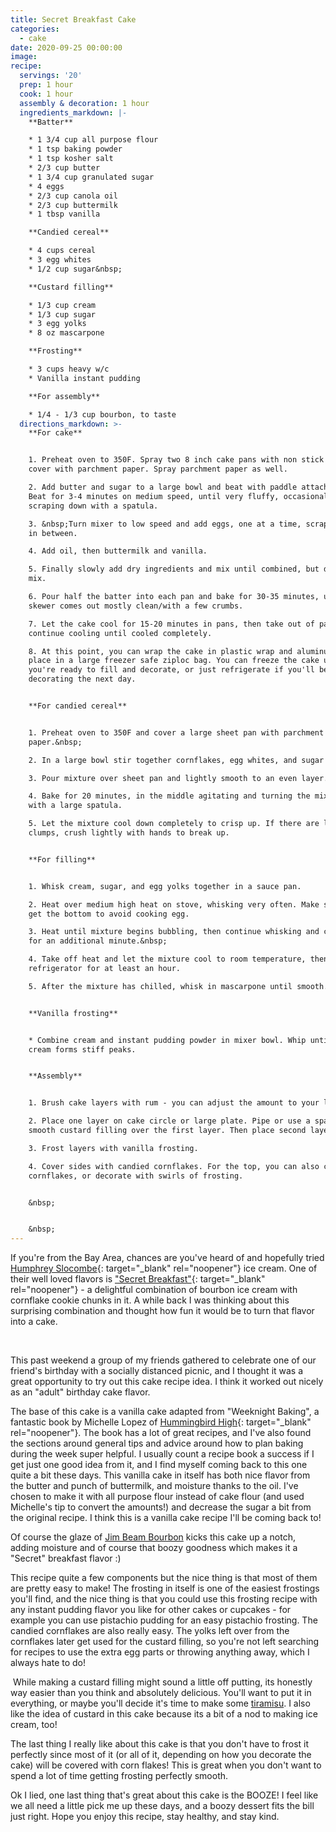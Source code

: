 ```yaml
---
title: Secret Breakfast Cake
categories:
  - cake
date: 2020-09-25 00:00:00
image:
recipe:
  servings: '20'
  prep: 1 hour
  cook: 1 hour
  assembly & decoration: 1 hour
  ingredients_markdown: |-
    **Batter**

    * 1 3/4 cup all purpose flour
    * 1 tsp baking powder
    * 1 tsp kosher salt
    * 2/3 cup butter
    * 1 3/4 cup granulated sugar
    * 4 eggs
    * 2/3 cup canola oil
    * 2/3 cup buttermilk
    * 1 tbsp vanilla

    **Candied cereal**

    * 4 cups cereal
    * 3 egg whites
    * 1/2 cup sugar&nbsp;

    **Custard filling**

    * 1/3 cup cream
    * 1/3 cup sugar
    * 3 egg yolks
    * 8 oz mascarpone

    **Frosting**

    * 3 cups heavy w/c
    * Vanilla instant pudding

    **For assembly**

    * 1/4 - 1/3 cup bourbon, to taste
  directions_markdown: >-
    **For cake**


    1. Preheat oven to 350F. Spray two 8 inch cake pans with non stick spray and
    cover with parchment paper. Spray parchment paper as well.

    2. Add butter and sugar to a large bowl and beat with paddle attachment.
    Beat for 3-4 minutes on medium speed, until very fluffy, occasionally
    scraping down with a spatula.

    3. &nbsp;Turn mixer to low speed and add eggs, one at a time, scraping bowl
    in between.

    4. Add oil, then buttermilk and vanilla.

    5. Finally slowly add dry ingredients and mix until combined, but don't over
    mix.

    6. Pour half the batter into each pan and bake for 30-35 minutes, until a
    skewer comes out mostly clean/with a few crumbs.

    7. Let the cake cool for 15-20 minutes in pans, then take out of pans to
    continue cooling until cooled completely.

    8. At this point, you can wrap the cake in plastic wrap and aluminum foil or
    place in a large freezer safe ziploc bag. You can freeze the cake until
    you're ready to fill and decorate, or just refrigerate if you'll be
    decorating the next day.


    **For candied cereal**


    1. Preheat oven to 350F and cover a large sheet pan with parchment
    paper.&nbsp;

    2. In a large bowl stir together cornflakes, egg whites, and sugar

    3. Pour mixture over sheet pan and lightly smooth to an even layer.

    4. Bake for 20 minutes, in the middle agitating and turning the mix around
    with a large spatula.

    5. Let the mixture cool down completely to crisp up. If there are large
    clumps, crush lightly with hands to break up.


    **For filling**


    1. Whisk cream, sugar, and egg yolks together in a sauce pan.

    2. Heat over medium high heat on stove, whisking very often. Make sure to
    get the bottom to avoid cooking egg.

    3. Heat until mixture begins bubbling, then continue whisking and cooking
    for an additional minute.&nbsp;

    4. Take off heat and let the mixture cool to room temperature, then chill in
    refrigerator for at least an hour.

    5. After the mixture has chilled, whisk in mascarpone until smooth.


    **Vanilla frosting**


    * Combine cream and instant pudding powder in mixer bowl. Whip until the
    cream forms stiff peaks.


    **Assembly**


    1. Brush cake layers with rum - you can adjust the amount to your liking\!

    2. Place one layer on cake circle or large plate. Pipe or use a spatula to
    smooth custard filling over the first layer. Then place second layer on top,

    3. Frost layers with vanilla frosting.

    4. Cover sides with candied cornflakes. For the top, you can also cover with
    cornflakes, or decorate with swirls of frosting.


    &nbsp;


    &nbsp;
---
```


If you're from the Bay Area, chances are you've heard of and hopefully tried [Humphrey Slocombe](https://www.humphryslocombe.com/){: target="_blank" rel="noopener"} ice cream. One of their well loved flavors is ["Secret Breakfast"](https://www.eater.com/2014/1/6/6304553/secret-breakfast-ice-cream-at-humphry-slocombe-in-san-francisco){: target="_blank" rel="noopener"} - a delightful combination of bourbon ice cream with cornflake cookie chunks in it. A while back I was thinking about this surprising combination and thought how fun it would be to turn that flavor into a cake.

&nbsp;

This past weekend a group of my friends gathered to celebrate one of our friend's birthday with a socially distanced picnic, and I thought it was a great opportunity to try out this cake recipe idea. I think it worked out nicely as an "adult" birthday cake flavor.

The base of this cake is a vanilla cake adapted from "Weeknight Baking", a fantastic book by Michelle Lopez of [Hummingbird High](https://www.hummingbirdhigh.com/){: target="_blank" rel="noopener"}. The book has a lot of great recipes, and I've also found the sections around general tips and advice around how to plan baking during the week super helpful. I usually count a recipe book a success if I get just one good idea from it, and I find myself coming back to this one quite a bit these days. This vanilla cake in itself has both nice flavor from the butter and punch of buttermilk, and moisture thanks to the oil. I've chosen to make it with all purpose flour instead of cake flour (and used Michelle's tip to convert the amounts\!) and decrease the sugar a bit from the original recipe. I think this is a vanilla cake recipe I'll be coming back to\!

Of course the glaze of [Jim Beam Bourbon](https://www.jimbeam.com/bourbons/jim-beam/)&nbsp;kicks this cake up a notch, adding moisture and of course that boozy goodness which makes it a "Secret" breakfast flavor :)&nbsp;

This recipe quite a few components but the nice thing is that most of them are pretty easy to make\! The frosting in itself is one of the easiest frostings you'll find, and the nice thing is that you could use this frosting recipe with any instant pudding flavor you like for other cakes or cupcakes - for example you can use pistachio pudding for an easy pistachio frosting. The candied cornflakes are also really easy. The yolks left over from the cornflakes later get used for the custard filling, so you're not left searching for recipes to use the extra egg parts or throwing anything away, which I always hate to do\!

&nbsp;While making a custard filling might sound a little off putting, its honestly way easier than you think and absolutely delicious. You'll want to put it in everything, or maybe you'll decide it's time to make some [tiramisu](https://www.badbabybakery.com/tiramisu/). I also like the idea of custard in this cake because its a bit of a nod to making ice cream, too\!

The last thing I really like about this cake is that you don't have to frost it perfectly since most of it (or all of it, depending on how you decorate the cake) will be covered with corn flakes\! This is great when you don't want to spend a lot of time getting frosting perfectly smooth.

Ok I lied, one last thing that's great about this cake is the BOOZE\! I feel like we all need a little pick me up these days, and a boozy dessert fits the bill just right. Hope you enjoy this recipe, stay healthy, and stay kind.